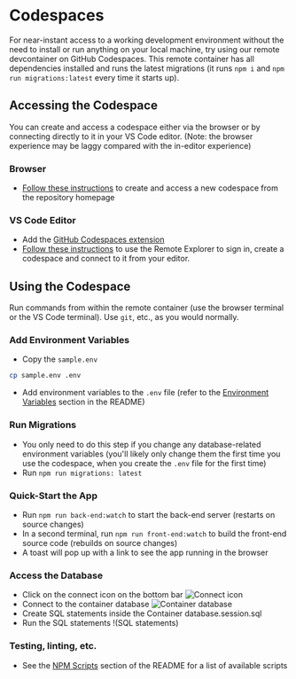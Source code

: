 # Codespaces

For near-instant access to a working development environment without the need to install or run anything on your local machine, try using our remote devcontainer on GitHub Codespaces. This remote container has all dependencies installed and runs the latest migrations (it runs `npm i` and `npm run migrations:latest` every time it starts up).

## Accessing the Codespace

You can create and access a codespace either via the browser or by connecting directly to it in your VS Code editor. (Note: the browser experience may be laggy compared with the in-editor experience)

### Browser
- [Follow these instructions](https://docs.github.com/en/codespaces/developing-in-codespaces/creating-a-codespace#creating-a-codespace) to create and access a new codespace from the repository homepage

### VS Code Editor

- Add the [GitHub Codespaces extension](https://marketplace.visualstudio.com/items?itemName=GitHub.codespaces)
- [Follow these instructions](https://docs.github.com/en/codespaces/developing-in-codespaces/using-codespaces-in-visual-studio-code) to use the Remote Explorer to sign in, create a codespace and connect to it from your editor.

## Using the Codespace

Run commands from within the remote container (use the browser terminal or the VS Code terminal). Use `git`, etc., as you would normally.

### Add Environment Variables
- Copy the `sample.env`
```bash
cp sample.env .env
```
- Add environment variables to the `.env` file (refer to the [Environment Variables](https://github.com/button-inc/digital_marketplace/blob/main/README.md#environment-variables) section in the README)

### Run Migrations
- You only need to do this step if you change any database-related environment variables (you'll likely only change them the first time you use the codespace, when you create the `.env` file for the first time)
- Run `npm run migrations: latest`

### Quick-Start the App
- Run `npm run back-end:watch` to start the back-end server (restarts on source changes)
- In a second terminal, run `npm run front-end:watch` to build the front-end source code (rebuilds on source changes)
- A toast will pop up with a link to see the app running in the browser

### Access the Database
- Click on the connect icon on the bottom bar
![Connect icon]()
- Connect to the container database
![Container database]()
- Create SQL statements inside the Container database.session.sql
- Run the SQL statements
!(SQL statements)

### Testing, linting, etc.
- See the [NPM Scripts](https://github.com/button-inc/digital_marketplace/blob/main/README.md#npm-scripts) section of the README for a list of available scripts
